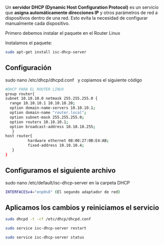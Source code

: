Un **servidor DHCP (Dynamic Host Configuration Protocol)** es un servicio que **asigna automáticamente direcciones IP** y otros parámetros de red a dispositivos dentro de una red. Esto evita la necesidad de configurar manualmente cada dispositivo.

Primero debemos instalar el paquete en el Router Linux

Instalamos el paquete:

```bash
sudo apt-get install isc-dhcp-server
```

## Configuración

sudo nano /etc/dhcp/dhcpd.conf   y copiamos el siguiente código

```bash
#DHCP PARA EL ROUTER LINUX
group router{
subnet 10.10.10.0 netmask 255.255.255.0 {
  range 10.10.10.1 10.10.10.20;
  option domain-name-servers 10.10.10.1;
  option domain-name "router.local";
  option subnet-mask 255.255.255.0;
  option routers 10.10.10.1;
  option broadcast-address 10.10.10.255;
   }
host router{
          hardware ethernet 08:00:27:0B:E4:AB;
          fixed-address 10.10.10.4;
   }
}
```

## Configuramos el siguiente archivo

sudo nano /etc/default/isc-dhcp-server en la carpeta DHCP

```bash
INTERFACESv4="enp0s8" (El segundo adaptador de red)
```

## Aplicamos los cambios y reiniciamos el servicio

```bash
sudo dhcpd -t -cf /etc/dhcp/dhcpd.conf

sudo service isc-dhcp-server restart

sudo service isc-dhcp-server status
```